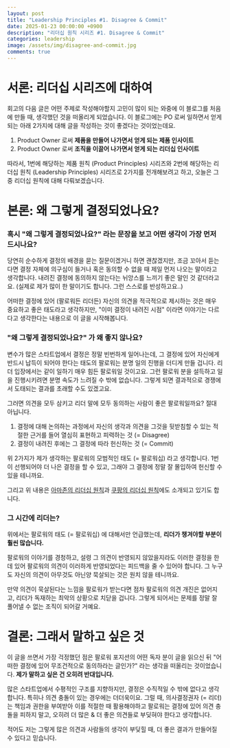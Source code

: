 ```yaml
---
layout: post
title: "Leadership Principles #1. Disagree & Commit"
date: 2025-01-23 00:00:00 +0900
description: "리더십 원칙 시리즈 #1. Disagree & Commit"
categories: leadership
image: /assets/img/disagree-and-commit.jpg
comments: true
---
```


# 서론: 리더십 시리즈에 대하여

회고의 다음 글은 어떤 주제로 작성해야할지 고민이 많이 되는 와중에 이 블로그를 처음에 만들 때, 생각했던 것을 떠올리게 되었습니다. 이 블로그에는 PO 로써 일하면서 얻게 되는 아래 2가지에 대해 글을 작성하는 것이 좋겠다는 것이었는데요.

1. Product Owner 로써 **제품을 만들어 나가면서 얻게 되는 제품 인사이트**
2. Product Owner 로써 **조직을 이끌어 나가면서 얻게 되는 리더십 인사이트**

따라서, 1번에 해당하는 제품 원칙 (Product Principles) 시리즈와 2번에 해당하는 리더십 원칙 (Leadership Principles) 시리즈로 2가지를 전개해보려고 하고, 오늘은 그 중 리더십 원칙에 대해 다뤄보겠습니다.

# 본론: 왜 그렇게 결정되었나요?

### 혹시 "왜 그렇게 결정되었나요?" 라는 문장을 보고 어떤 생각이 가장 먼저 드시나요?

당연히 순수하게 결정의 배경을 묻는 질문이겠거니 하면 괜찮겠지만, 조금 꼬아서 듣는다면 결정 자체에 의구심이 들거나 혹은 동의할 수 없을 때 제일 먼저 나오는 말이라고 생각합니다. 내려진 결정에 동의하지 않는다는 뉘앙스를 느끼기 좋은 말인 것 같더라고요. (실제로 제가 많이 한 말이기도 합니다. 그런 스스로를 반성하고요..)

어떠한 결정에 있어 (팔로워든 리더든) 자신의 의견을 적극적으로 제시하는 것은 매우 중요하고 좋은 태도라고 생각하지만, "이미 결정이 내려진 시점" 이라면 이야기는 다르다고 생각한다는 내용으로 이 글을 시작해봅니다.

### "왜 그렇게 결정되었나요?" 가 왜 좋지 않나요?

변수가 많은 스타트업에서 결정은 정말 빈번하게 일어나는데, 그 결정에 있어 자신에게 반드시 납득이 되어야 한다는 태도의 팔로워는 분명 일의 진행을 더디게 만들 겁니다. 리더 입장에서는 같이 일하기 매우 힘든 팔로워일 것이고요. 그런 팔로워 분을 설득하고 일을 진행시키려면 분명 속도가 느려질 수 밖에 없습니다. 그렇게 되면 결과적으로 경쟁에서 도태되는 결과를 초래할 수도 있겠고요.

그러면 의견을 모두 삼키고 리더 말에 모두 동의하는 사람이 좋은 팔로워일까요? 절대 아닙니다.

1. 결정에 대해 논의하는 과정에서 자신의 생각과 의견을 그것을 뒷받침할 수 있는 적절한 근거를 들어 열심히 표현하고 피력하는 것 (= Disagree)
2. 결정이 내려진 후에는 그 결정에 따라 헌신하는 것 (= Commit)

위 2가지가 제가 생각하는 팔로워의 모범적인 태도 (= 팔로워십) 라고 생각합니다. 1번이 선행되어야 더 나은 결정을 할 수 있고, 그래야 그 결정에 정말 잘 몰입하여 헌신할 수 있을 테니까요.

그리고 위 내용은 <a href="https://www.amazon.jobs/content/en/our-workplace/leadership-principles#:R1msj6H1:" target="_blank">아마존의 리더십 원칙</a>과 <a href="https://www.coupang.jobs/kr/coupang-leadership-principles/" target="_blank">쿠팡의 리더십 원칙</a>에도 소개되고 있기도 합니다.

### 그 시간에 리더는?

위에서는 팔로워의 태도 (= 팔로워십) 에 대해서만 언급했는데, **리더가 챙겨야할 부분이 훨씬 많습니다.**

팔로워의 이야기를 경청하고, 설령 그 의견이 반영되지 않았을지라도 이러한 결정을 한 데 있어 팔로워의 의견이 이러하게 반영되었다는 피드백을 줄 수 있어야 합니다. 그 누구도 자신의 의견이 아무것도 아닌양 묵살되는 것은 원치 않을 테니까요. 

만약 의견이 묵살된다는 느낌을 팔로워가 받는다면 점차 팔로워의 의견 개진은 없어지고, 리더가 독재하는 최악의 상황으로 치닫을 겁니다. 그렇게 되어서는 문제를 정말 잘 풀어낼 수 없는 조직이 되어갈 거예요.

# 결론: 그래서 말하고 싶은 것

이 글을 쓰면서 가장 걱정했던 점은 팔로워 포지션의 어떤 독자 분이 글을 읽으신 뒤 "어떠한 결정에 있어 무조건적으로 동의하라는 글인가?" 라는 생각을 떠올리는 것이었습니다. **제가 말하고 싶은 건 오히려 반대입니다.**

많은 스타트업에서 수평적인 구조를 지향하지만, 결정은 수직적일 수 밖에 없다고 생각합니다. 특히나 의견 충돌이 있는 경우에는 더더욱이요.
그럴 때, 의사결정권자 (= 리더) 는 책임과 권한을 부여받아 이를 적절한 때 활용해야하고 팔로워는 결정에 있어 의견 충돌을 피하지 말고, 오히려 더 많은 & 더 좋은 의견들로 부딪혀야 한다고 생각합니다.

적어도 저는 그렇게 많은 의견과 사람들의 생각이 부딪힐 때, 더 좋은 결과가 만들어질 수 있다고 믿습니다.
